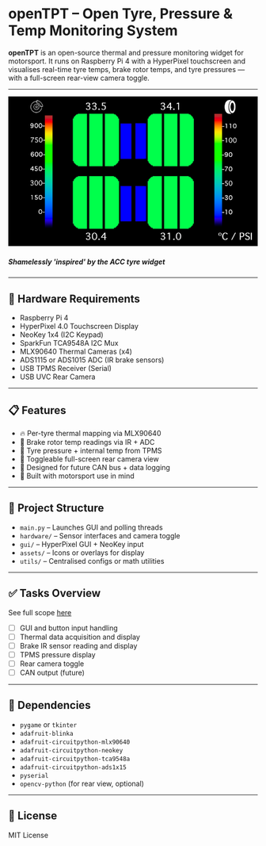 # openTPT – Open Tyre, Pressure & Temp Monitoring System

**openTPT** is an open-source thermal and pressure monitoring widget for motorsport. 
It runs on Raspberry Pi 4 with a HyperPixel touchscreen and visualises real-time tyre temps, brake rotor temps, and tyre pressures — with a full-screen rear-view camera toggle.

---

![openTPT Overview](overlay.png)
##### Shamelessly 'inspired' by the ACC tyre widget
---


## 🔧 Hardware Requirements

- Raspberry Pi 4
- HyperPixel 4.0 Touchscreen Display
- NeoKey 1x4 (I2C Keypad)
- SparkFun TCA9548A I2C Mux
- MLX90640 Thermal Cameras (x4)
- ADS1115 or ADS1015 ADC (IR brake sensors)
- USB TPMS Receiver (Serial)
- USB UVC Rear Camera

---

## 📋 Features

- 🔥 Per-tyre thermal mapping via MLX90640
- 🛞 Brake rotor temp readings via IR + ADC
- 💨 Tyre pressure + internal temp from TPMS
- 🎥 Toggleable full-screen rear camera view
- 🧠 Designed for future CAN bus + data logging
- 🚗 Built with motorsport use in mind

---

## 🧩 Project Structure

- `main.py` – Launches GUI and polling threads
- `hardware/` – Sensor interfaces and camera toggle
- `gui/` – HyperPixel GUI + NeoKey input
- `assets/` – Icons or overlays for display
- `utils/` – Centralised configs or math utilities

---

## ✅ Tasks Overview

See full scope [here](#phase-1-core-gui--controls)

- [ ] GUI and button input handling
- [ ] Thermal data acquisition and display
- [ ] Brake IR sensor reading and display
- [ ] TPMS pressure display
- [ ] Rear camera toggle
- [ ] CAN output (future)

---

## 🔧 Dependencies

- `pygame` or `tkinter`
- `adafruit-blinka`
- `adafruit-circuitpython-mlx90640`
- `adafruit-circuitpython-neokey`
- `adafruit-circuitpython-tca9548a`
- `adafruit-circuitpython-ads1x15`
- `pyserial`
- `opencv-python` (for rear view, optional)

---

## 📜 License

MIT License
